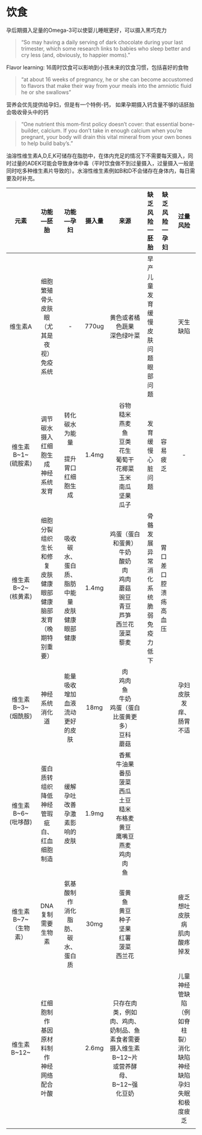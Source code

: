 # 饮食

孕后期摄入足量的Omega-3可以使婴儿睡眠更好，可以摄入黑巧克力

> “So may having a daily serving of dark chocolate during your last trimester, which some research links to babies who sleep better and cry less (and, obviously, to happier moms).”

Flavor learning: 16周时饮食可以影响到小孩未来的饮食习惯，包括喜好的食物

> “at about 16 weeks of pregnancy, he or she can become accustomed to flavors that make their way from your meals into the amniotic fluid he or she swallows”

营养会优先提供给孕妇，但是有一个特例-钙， 如果孕期摄入钙含量不够的话胚胎会吸收骨头中的钙

> “One nutrient this mom-first policy doesn’t cover: that essential bone-builder, calcium. If you don’t take in enough calcium when you’re pregnant, your body will drain this vital mineral from your own bones to help build baby’s.”

油溶性维生素A,D,E,K可储存在脂肪中，在体内充足的情况下不需要每天摄入，同时过量的ADEK可能会导致身体中毒（平时饮食做不到过量摄入，过量摄入一般是同时吃多种维生素片导致的）。水溶性维生素例如B和D不会储存在身体内，每日需要及时补充。

|         元素          |                          功能—胚胎                           |                        功能—孕妇                         | 摄入量 |                             来源                             |                   缺乏风险—胚胎                    | 缺乏风险—孕妇                    |                           过量风险                           |
| :-------------------: | :----------------------------------------------------------: | :------------------------------------------------------: | :----: | :----------------------------------------------------------: | :------------------------------------------------: | -------------------------------- | :----------------------------------------------------------: |
|        维生素A        | 细胞繁殖<br />骨头<br />皮肤<br />眼（尤其是夜视）<br />免疫系统 |                            -                             | 770ug  |               黄色或者橘色蔬果<br />深色绿叶菜               | 早产<br />儿童发育缓慢<br />皮肤问题<br />眼部问题 |                                  |                           天生缺陷                           |
|  维生素B~1~ (硫胺素)  |        调节碳水摄入<br />红细胞生成<br />神经系统发育        |    转化碳水为能量<br /><br />提升胃口<br />红细胞生成    | 1.4mg  | 谷物<br />糙米<br />燕麦<br />鱼<br />豆类<br />花生<br />葡萄干<br />花椰菜<br />玉米<br />南瓜<br />坚果<br />瓜子 |               发育缓慢<br />心脏问题               | 容易疲乏                         |                              -                               |
|  维生素B~2~ (核黄素)  | 细胞分裂<br />组织生长和修复<br />皮肤健康<br />眼部健康<br />脑部发育（晚期特别重要） | 吸收碳水、蛋白质、脂肪中能量<br />皮肤健康<br />眼部健康 | 1.4mg  | 鸡蛋（蛋白和蛋黄）<br />牛奶<br />酸奶<br />肉<br />鸡肉<br />蘑菇<br />豌豆<br />青豆<br />芦笋<br />西兰花<br />菠菜<br />藜麦 |   骨骼发展异常<br />消化系统脆弱<br />免疫力低下   | 胃口差<br />口腔溃疡<br />高血压 |                                                              |
|  维生素B~3~ (烟酰胺)  |                     神经系统<br />消化道                     |        能量吸收<br />增加血液流动<br />更好的皮肤        |  18mg  | 肉<br />鸡肉<br />鱼<br />牛奶<br />鸡蛋（蛋白比蛋黄更多）<br />豆科<br />蘑菇 |                                                    |                                  |                    孕妇皮肤发痒、肠胃不适                    |
|  维生素B~6~ (吡哆醇)  |    蛋白质转组织<br />降低神经管瑕疵<br />白、红血细胞制造    |            缓解孕吐<br />改善孕激素影响的皮肤            | 1.9mg  | 香蕉<br />牛油果<br />番茄<br />菠菜<br />西瓜<br />土豆<br />糙米<br />布格麦<br />黄豆<br />鹰嘴豆<br />燕麦<br />鸡肉<br />肉<br />鱼 |                                                    |                                  |                                                              |
| 维生素B~7~ （生物素） |                      DNA复制需要生物素                       |          氨基酸制作<br />消化脂肪、碳水、蛋白质          |  30mg  | 蛋黄<br />鱼<br />黄豆<br />种子<br />坚果<br />红薯<br />菠菜<br />西兰花 |                                                    |                                  |      疲乏<br />想吐<br />皮肤病<br />肌肉酸疼<br />掉发      |
|      维生素B~12~      |  红细胞制作<br />基因原材料制作<br />神经网络<br />配合叶酸  |                                                          | 2.6mg  | 只存在肉类，例如肉、鸡肉、奶制品、鱼<br />素食者需要摄入维生素B~12~片或营养酵母、B~12~强化豆奶 |                                                    |                                  | 儿童神经管缺陷（例如脊柱裂）<br />消化缺陷<br />神经缺陷<br />孕妇失眠和极度疲乏 |
|                       |                                                              |                                                          |        |                                                              |                                                    |                                  |                                                              |

